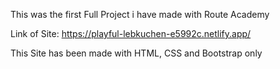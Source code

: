 This was the first Full Project i have made with Route Academy 

Link of Site: https://playful-lebkuchen-e5992c.netlify.app/ 

This Site has been made with HTML, CSS and Bootstrap only 
